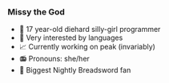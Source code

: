 ### Missy the God

- 🐙 17 year-old diehard silly-girl programmer
- 📜 Very interested by languages
- 📈 Currently working on peak (invariably)
- 📻 Pronouns: she/her
- 🥖 Biggest Nightly Breadsword fan
